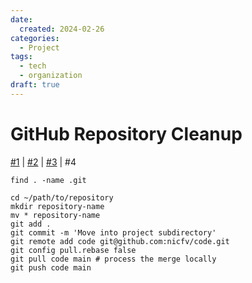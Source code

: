 ```yaml
---
date:
  created: 2024-02-26
categories:
  - Project
tags:
  - tech
  - organization
draft: true
---
```

# GitHub Repository Cleanup

[\#1](./2024-02-11-backup.md) | [\#2](./2024-02-18-passwords.md) | [\#3](./2024-02-25-gmails.md) | \#4

```shell
find . -name .git
```

```shell
cd ~/path/to/repository
mkdir repository-name
mv * repository-name
git add .
git commit -m 'Move into project subdirectory'
git remote add code git@github.com:nicfv/code.git
git config pull.rebase false
git pull code main # process the merge locally
git push code main
```